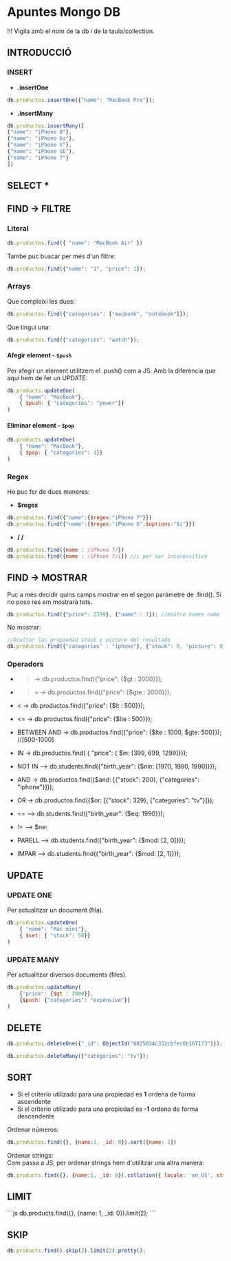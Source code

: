 # Apuntes Mongo DB
!!! Vigila amb el nom de la db i de la taula/collection.

## INTRODUCCIÓ

### INSERT
+ **.insertOne**
```js
db.productos.insertOne({"name": "MacBook Pro"});
```
+ **.insertMany**
```js
db.productos.insertMany([
{"name": "iPhone 8"},
{"name": "iPhone 6s"},
{"name": "iPhone X"},
{"name": "iPhone SE"},
{"name": "iPhone 7"}
])

```
## SELECT *

## FIND -> FILTRE

### Literal
```js
db.productos.find({ "name": "MacBook Air" })
```

També puc buscar per més d'un filtre:
```js
db.productos.find({"name": "1", "price": 1});
```

### Arrays
Que compleixi les dues:
```js
db.productos.find({"categories": ["macbook", "notebook"]});
```

Que tingui una:
```js
db.productos.find({"categories": "watch"});
```

#### Afegir element - `$push`
Per afegir un element utilitzem el .push() com a JS. Amb la diferència que aquí hem de fer un UPDATE:
```js
db.products.updateOne(
	{ "name": "MacBook"},
	{ $push: { "categories": "power"}}
)
```

#### Eliminar element - `$pop`
```js
db.products.updateOne(
	{ "name": "MacBook"},
	{ $pop: { "categories": 1}}
)
```


### Regex
Ho puc fer de dues maneres:
+ **$regex**
```js
db.productos.find({"name":{$regex:"iPhone 7"}})
db.productos.find({"name":{$regex:"iPhone X",$options:"$i"}})
```
+ **/ /**
```js
db.productos.find({name : /iPhone 7/})
db.productos.find({name : /iPhone 7/i}) //i per ser incasensitive
```


## FIND -> MOSTRAR
Puc a més decidir quins camps mostrar en el segon paràmetre de .find(). Si no poso res em mostrarà tots.
```js
db.productos.find({"price": 2399}, {"name" : 1}); //mostro només name --  0-> no mostrar, 1-> mostrar
```

No mostrar:    
```js
//Ocultar las propiedad stock y picture del resultado
db.productos.find({"categories" : "iphone"}, {"stock": 0, "picture": 0});
```


### Operadors
+ > -> db.productos.find({"price": {$gt : 2000}});
+ >= -> db.productos.find({"price": {$gte : 2000}});
+ < -> db.productos.find({"price": {$lt : 500}});
+ <= -> db.productos.find({"price": {$lte : 500}});

+ BETWEEN  AND -> db.productos.find({"price": {$lte : 1000, $gte: 500}}); //[500-1000]

+ IN -> db.productos.find( { "price": { $in: [399, 699, 1299]}});
+ NOT IN --> db.students.find({"birth_year": {$nin: [1970, 1980, 1990]}});


+ AND -> db.productos.find({$and: [{"stock": 200}, {"categories": "iphone"}]});
+ OR -> db.productos.find({$or: [{"stock": 329}, {"categories": "tv"}]});

+ == --> db.students.find({"birth_year": {$eq: 1990}});
+ != --> $ne:

+ PARELL --> db.students.find({"birth_year": {$mod: [2, 0]}});
+ IMPAR --> db.students.find({"birth_year": {$mod: [2, 1]}});


## UPDATE

### UPDATE ONE
Per actualitzar un document (fila).
```js
db.productos.updateOne(
	{ "name": "Mac mini"},
	{ $set: { "stock": 50}}
)
```
### UPDATE MANY
Per actualitzar diversos documents (files).
```js
db.productos.updateMany(
    {"price": {$gt : 2000}},
    {$push: {"categories": "expensive"}}
)
```

## DELETE
```js
db.productos.deleteOne({"_id": ObjectId("6825034c332cbfec6b167173")});
```
```js
db.productos.deleteMany({"categories": "tv"});
```

## SORT

+ Si el criterio utilizado para una propiedad es **1** ordena de forma ascendente
+ Si el criterio utilizado para una propiedad es **-1** ordena de forma descendente

Ordenar números:  
```js
db.productos.find({}, {name:1, _id: 0}).sort({name: 1})
```

Ordenar strings:  
Com passa a JS, per ordenar strings hem d'utilitzar una altra manera:
```js
db.products.find({}, {name:1, _id: 0}).collation({ locale: 'en_US', strength: 1 }).sort({name: 1})
```


## LIMIT
´´´js
db.products.find({}, {name: 1, _id: 0}).limit(2);
´´´

## SKIP
```js
db.products.find().skip(2).limit(2).pretty();
```
